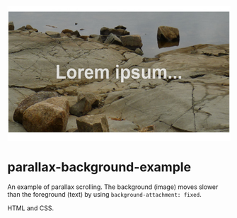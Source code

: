 ![Screenshot](/images/parallax-thumb.jpg)
# parallax-background-example
An example of parallax scrolling. The background (image) moves slower than the foreground (text) by using `background-attachment: fixed`.

HTML and CSS.
